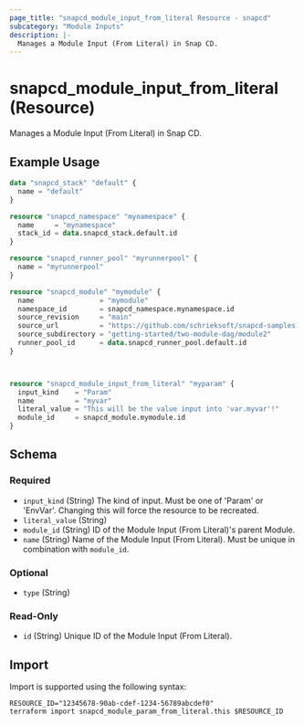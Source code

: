 ```yaml
---
page_title: "snapcd_module_input_from_literal Resource - snapcd"
subcategory: "Module Inputs"
description: |-
  Manages a Module Input (From Literal) in Snap CD.
---
```


# snapcd_module_input_from_literal (Resource)

Manages a Module Input (From Literal) in Snap CD.


## Example Usage

```terraform
data "snapcd_stack" "default" {
  name = "default"
}

resource "snapcd_namespace" "mynamespace" {
  name     = "mynamespace"
  stack_id = data.snapcd_stack.default.id
}

resource "snapcd_runner_pool" "myrunnerpool" {
  name = "myrunnerpool"
}

resource "snapcd_module" "mymodule" {
  name                = "mymodule"
  namespace_id        = snapcd_namespace.mynamespace.id
  source_revision     = "main"
  source_url          = "https://github.com/schrieksoft/snapcd-samples.git"
  source_subdirectory = "getting-started/two-module-dag/module2"
  runner_pool_id      = data.snapcd_runner_pool.default.id
}



resource "snapcd_module_input_from_literal" "myparam" {
  input_kind    = "Param"
  name          = "myvar"
  literal_value = "This will be the value input into 'var.myvar'!"
  module_id     = snapcd_module.mymodule.id
}
```

<!-- schema generated by tfplugindocs -->
## Schema

### Required

- `input_kind` (String) The kind of input. Must be one of 'Param' or 'EnvVar'. Changing this will force the resource to be recreated.
- `literal_value` (String)
- `module_id` (String) ID of the Module Input (From Literal)'s parent Module.
- `name` (String) Name of the Module Input (From Literal).  Must be unique in combination with `module_id`.

### Optional

- `type` (String)

### Read-Only

- `id` (String) Unique ID of the Module Input (From Literal).

## Import

Import is supported using the following syntax:

```shell
RESOURCE_ID="12345678-90ab-cdef-1234-56789abcdef0"
terraform import snapcd_module_param_from_literal.this $RESOURCE_ID
```
